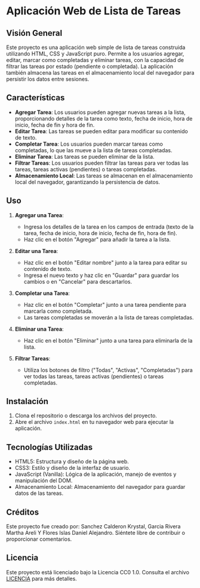 # Aplicación Web de Lista de Tareas

## Visión General
Este proyecto es una aplicación web simple de lista de tareas construida utilizando HTML, CSS y JavaScript puro. Permite a los usuarios agregar, editar, marcar como completadas y eliminar tareas, con la capacidad de filtrar las tareas por estado (pendiente o completada). La aplicación también almacena las tareas en el almacenamiento local del navegador para persistir los datos entre sesiones.

## Características
- **Agregar Tarea**: Los usuarios pueden agregar nuevas tareas a la lista, proporcionando detalles de la tarea como texto, fecha de inicio, hora de inicio, fecha de fin y hora de fin.
- **Editar Tarea**: Las tareas se pueden editar para modificar su contenido de texto.
- **Completar Tarea**: Los usuarios pueden marcar tareas como completadas, lo que las mueve a la lista de tareas completadas.
- **Eliminar Tarea**: Las tareas se pueden eliminar de la lista.
- **Filtrar Tareas**: Los usuarios pueden filtrar las tareas para ver todas las tareas, tareas activas (pendientes) o tareas completadas.
- **Almacenamiento Local**: Las tareas se almacenan en el almacenamiento local del navegador, garantizando la persistencia de datos.

## Uso
1. **Agregar una Tarea**:
   - Ingresa los detalles de la tarea en los campos de entrada (texto de la tarea, fecha de inicio, hora de inicio, fecha de fin, hora de fin).
   - Haz clic en el botón "Agregar" para añadir la tarea a la lista.

2. **Editar una Tarea**:
   - Haz clic en el botón "Editar nombre" junto a la tarea para editar su contenido de texto.
   - Ingresa el nuevo texto y haz clic en "Guardar" para guardar los cambios o en "Cancelar" para descartarlos.

3. **Completar una Tarea**:
   - Haz clic en el botón "Completar" junto a una tarea pendiente para marcarla como completada.
   - Las tareas completadas se moverán a la lista de tareas completadas.

4. **Eliminar una Tarea**:
   - Haz clic en el botón "Eliminar" junto a una tarea para eliminarla de la lista.

5. **Filtrar Tareas**:
   - Utiliza los botones de filtro ("Todas", "Activas", "Completadas") para ver todas las tareas, tareas activas (pendientes) o tareas completadas.

## Instalación
1. Clona el repositorio o descarga los archivos del proyecto.
2. Abre el archivo `index.html` en tu navegador web para ejecutar la aplicación.

## Tecnologías Utilizadas
- HTML5: Estructura y diseño de la página web.
- CSS3: Estilo y diseño de la interfaz de usuario.
- JavaScript (Vanilla): Lógica de la aplicación, manejo de eventos y manipulación del DOM.
- Almacenamiento Local: Almacenamiento del navegador para guardar datos de las tareas.

## Créditos
Este proyecto fue creado por: Sanchez Calderon Krystal, Garcia Rivera Martha Areli Y Flores Islas Daniel Alejandro. Siéntete libre de contribuir o proporcionar comentarios.

## Licencia
Este proyecto está licenciado bajo la Licencia CC0 1.0. Consulta el archivo [LICENCIA](LICENCIA) para más detalles.

